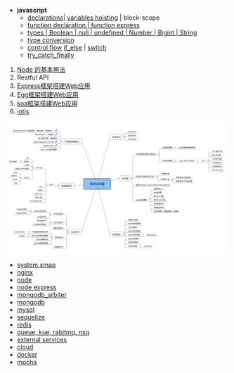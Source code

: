

- **javascript**
   - [declarations](./javascript/declarations/declarations.js)| [variables hoisting](./javascript/declarations/variable_hoisting.js) | block-scope  
   - [function declaration | function express](./javascript/function/function_hoisting.js)
   - [types | Boolean | null | undefined | Number | Bigint | String](./javascript/types/types.js)   
   - [type conversion](./javascript/types/type_conversion.js)
   - [control flow](./javascript/control_flow) [if_else](./javascript/control_flow/if_else.js) | [switch](./javascript/control_flow/switch.js)
   - [try_catch_finally](./javascript/exception_handling/try_catch_finally.js)
   

1. [Node 的基本用法](./docs/node.md)
2. Restful API
3. [Express框架搭建Web应用](./docs/express.md)
4. [Egg框架搭建Web应用](./docs/egg.md) 
5. [koa框架搭建Web应用](./docs/koa.md)
6. [iotjs](./docs/iotjs.md)


![Alt text](./system.png)

- [system.xmap](./system.xmap)
- [nginx](./docs/nginx.md)
- [node](./docs/node.md)
- [node express](./docs/express.md)
- [mongodb_arbiter](./docs/mongodb_arbiter.md)
- [mongodb](./docs/mongodb.md) 
- [mysql](./docs/mysql.md)
- [sequelize]()
- [redis](./docs/redis.md)
- [queue, kue, rabitmq, nsq](./docs/queue.md)
- [external services](./docs/external_services.md)
- [cloud](./docs/cloud.md)
- [docker](./docs/docker.md)
- [mocha](./docs/mocha.md)
